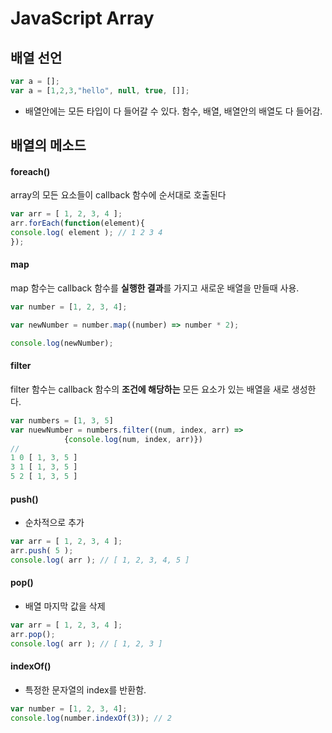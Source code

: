 # JavaScript Array

## 배열 선언

```javascript
var a = [];
var a = [1,2,3,"hello", null, true, []];
```

- 배열안에는 모든 타입이 다 들어갈 수 있다. 함수, 배열, 배열안의 배열도 다 들어감.



## 배열의 메소드

#### foreach()

array의 모든 요소들이 callback 함수에 순서대로 호출된다

```javascript
var arr = [ 1, 2, 3, 4 ];
arr.forEach(function(element){
console.log( element ); // 1 2 3 4 
});
```



#### map

map 함수는 callback 함수를 **실행한 결과**를 가지고 새로운 배열을 만들때 사용.

```javascript
var number = [1, 2, 3, 4];

var newNumber = number.map((number) => number * 2);

console.log(newNumber);
```



#### filter

filter 함수는 callback 함수의 **조건에 해당하는** 모든 요소가 있는 배열을 새로 생성한다.

```javascript
var numbers = [1, 3, 5]
var nuewNumber = numbers.filter((num, index, arr) =>
          	{console.log(num, index, arr)})
//
1 0 [ 1, 3, 5 ]
3 1 [ 1, 3, 5 ]
5 2 [ 1, 3, 5 ]
```



#### push()

- 순차적으로 추가

```javascript
var arr = [ 1, 2, 3, 4 ];
arr.push( 5 );
console.log( arr ); // [ 1, 2, 3, 4, 5 ]
```



#### pop()

- 배열 마지막 값을 삭제

```javascript
var arr = [ 1, 2, 3, 4 ];
arr.pop();
console.log( arr ); // [ 1, 2, 3 ]
```



#### indexOf()

- 특정한 문자열의 index를 반환함.

```javascript
var number = [1, 2, 3, 4];
console.log(number.indexOf(3)); // 2
```

